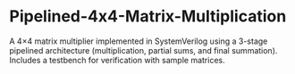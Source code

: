 # Pipelined-4x4-Matrix-Multiplication
A 4×4 matrix multiplier implemented in SystemVerilog using a 3-stage pipelined architecture (multiplication, partial sums, and final summation). Includes a testbench for verification with sample matrices.
